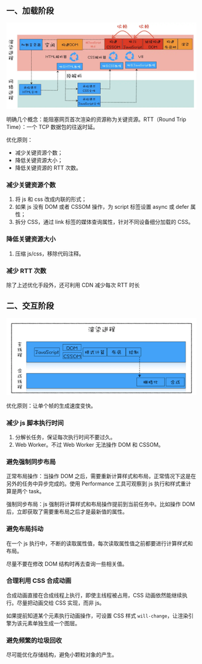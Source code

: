 ## 一、加载阶段

![](./img/step-load.webp)

明确几个概念：能阻塞网页首次渲染的资源称为关键资源。RTT（Round Trip Time）：一个 TCP 数据包的往返时延。

优化原则：
- 减少关键资源个数；
- 降低关键资源大小；
- 降低关键资源的 RTT 次数。

### 减少关键资源个数

1. 将 js 和 css 改成内联的形式；
2. 如果 js 没有 DOM 或者 CSSOM 操作，为 script 标签设置 async 或 defer 属性；
3. 拆分 CSS，通过 link 标签的媒体查询属性，针对不同设备细分加载的 CSS。

### 降低关键资源大小

1. 压缩 js/css，移除代码注释。

### 减少 RTT 次数

除了上述优化手段外，还可利用 CDN 减少每次 RTT 时长

## 二、交互阶段

![](./img/step-using.webp)

优化原则：让单个帧的生成速度变快。

### 减少 js 脚本执行时间

1. 分解长任务，保证每次执行时间不要过久。
2. Web Worker。不过 Web Worker 无法操作 DOM 和 CSSOM。

### 避免强制同步布局

正常布局操作：当操作 DOM 之后，需要重新计算样式和布局，正常情况下这是在另外的任务中异步完成的。使用 Performance 工具可观察到 js 执行和样式重计算是两个 task。

强制同步布局：js 强制将计算样式和布局操作提前到当前任务中。比如操作 DOM 后，立即获取了需要重布局之后才是最新值的属性。

### 避免布局抖动

在一个 js 执行中，不断的读取属性值，每次读取属性值之前都要进行计算样式和布局。

尽量不要在修改 DOM 结构时再去查询一些相关值。

### 合理利用 CSS 合成动画

合成动画直接在合成线程上执行，即使主线程被占用，CSS 动画依然能继续执行。尽量把动画交给 CSS 实现，而非 js。

如果提前知道某个元素执行动画操作，可设置 CSS 样式 `will-change`，让渲染引擎为该元素单独生成一个图层。

### 避免频繁的垃圾回收

尽可能优化存储结构，避免小颗粒对象的产生。


